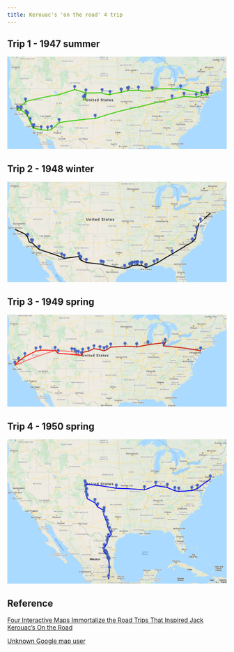 ```yaml
---
title: Kerouac's 'on the road' 4 trip
---
```



## Trip 1 - 1947 summer
![](/images/trip1-en.png)

## Trip 2 - 1948 winter
![](/images/trip2-en.png)


## Trip 3 - 1949 spring
![](/images/trip3-en.png)


## Trip 4 - 1950 spring
![](/images/trip4-en.png)


## Reference

[Four Interactive Maps Immortalize the Road Trips That Inspired Jack Kerouac’s On the Road](https://www.openculture.com/2016/07/four-interactive-maps-immortalize-the-road-trips-that-inspired-jack-kerouacs-on-the-road.html)

[Unknown Google map user](https://www.google.com/maps/d/viewer?mid=18baLVLlQRPRPPgyjldtz_0QJoLk&ie=UTF8&oe=UTF8&msa=0&dg=feature&ll=33.83900060546321%2C-95.86922662030989&z=5)
